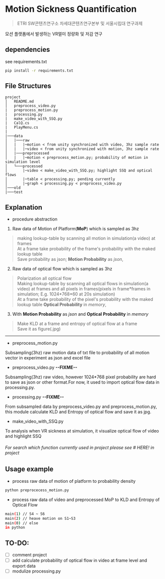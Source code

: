 # Motion Sickness Quantification
> ETRI SW콘텐츠연구소 차세대콘텐츠연구본부 및 서울시립대 연구과제

모션 플랫폼에서 발생하는 VR멀미 정량화 및 저감 연구

## dependencies
see requirements.txt

```sh
pip install -r requirements.txt
```

## File Structures
```
project
│   README.md
│   preprocess_video.py
|   preprocess_motion.py
|   processing.py
|   make_video_with_SSQ.py
|   CalQ.cs
|   PlayMenu.cs
|
|───data
│   |───raw
│   |   |─motion < from unity synchronized with video, 3hz sample rate
│   |   |─video < from unity synchronized with motion, 3hz sample rate
│   |───preprocessed 
│   |   |─motion < preprocess_motion.py; probability of motion in simulation level
│   └───processed
│       |─video < make_video_with_SSQ.py; highlight SSQ and optical flows
│       |─table < processing.py; pending currently
│       |─graph < processing.py < preprocess_video.py
│───old
|───test

```

## Explanation

- procedure abstraction

1. Raw data of Motion of Platform(**MoP**) which is sampled as 3hz
> making lookup-table by scanning all motion in simulation(a video) at frames   
> At a frame take probability of the frame's probability with the maked lookup table  
> Save probability as json; **Motion Probability** as *json*,  
2. Raw data of optical flow which is sampled as 3hz  
> Polarization all optical flow  
> Making lookup-table by scanning all optical flows in simulation(a video) at frames and all pixels in frames(pixels in frame\*frames in simulation; E.g. 1024\*768\*60 at 20s simulation)  
> At a frame take probability of the pixel's probability with the maked lookup table  **Optical Probability** in *memory*,  
3. With **Motion Probability** as *json* and **Optical Probability** in *memory*  
> Make KLD at a frame and entropy of optical flow at a frame  
> Save it as figure(.jpg)

------

- preprocess_motion.py  

Subsampling(3hz) raw motion data of txt file to probability of all motion vector in experiment as json and excel file

- preprocess_video.py **--FIXME--**  

Subsampling(3hz) raw video, however 1024*768 pixel probability are hard to save as json or other format.For now, it used to import optical flow data in processing.py.

- processing.py **--FIXME--**  

From subsampled data by preprocess_video.py and preprocess_motion.py, this module calculate KLD and Entropy of optical flow and save it as jpg.

- make_video_with_SSQ.py  

To analysis when VR sickness at simulation, it visualize optical flow of video and highlight SSQ


###### For search which function currently used in project please see # HERE! in project


## Usage example
- process raw data of motion of platform to probability density
```sh
python preprocecess_motion.py
```

- process raw data of video and preprocessed MoP to KLD and Entropy of Optical Flow
```sh
main(1) // S4 ~ S6
main(2) // heave motion on S1~S3
main(0) // else
in python
```

## TO-DO:
- [ ] comment project
- [ ] add calculate probability of optical flow in video at frame level and export data
- [ ] modulize processing.py
